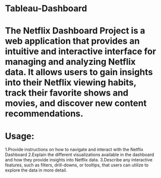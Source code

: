 # Tableau-Dashboard
# The Netflix Dashboard Project is a web application that provides an intuitive and interactive interface for managing and analyzing Netflix data. It allows users to gain insights into their Netflix viewing habits, track their favorite shows and movies, and discover new content recommendations.
# Usage: 
1.Provide instructions on how to navigate and interact with the Netflix Dashboard
2.Explain the different visualizations available in the dashboard and how they provide insights into Netflix data.
3.Describe any interactive features, such as filters, drill-downs, or tooltips, that users can utilize to explore the data in more detail.

